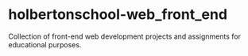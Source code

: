 # holbertonschool-web_front_end
Collection of front-end web development projects and assignments for educational purposes.
